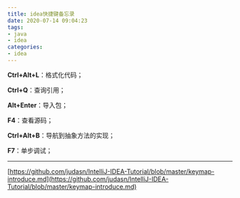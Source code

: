 ```yaml
---
title: idea快捷键备忘录
date: 2020-07-14 09:04:23
tags:
- java
- idea
categories: 
- idea
---
```


**Ctrl+Alt+L**：格式化代码；

**Ctrl+Q**：查询引用；

**Alt+Enter**：导入包；

**F4**：查看源码；

**Ctrl+Alt+B**：导航到抽象方法的实现；

**F7**：单步调试；

****



[https://github.com/judasn/IntelliJ-IDEA-Tutorial/blob/master/keymap-introduce.md](https://github.com/judasn/IntelliJ-IDEA-Tutorial/blob/master/keymap-introduce.md)